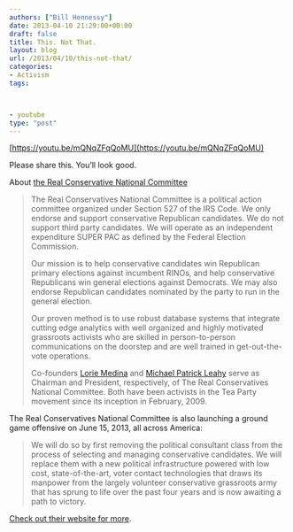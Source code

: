 ```yaml
---
authors: ["Bill Hennessy"]
date: 2013-04-10 21:29:00+00:00
draft: false
title: This. Not That.
layout: blog
url: /2013/04/10/this-not-that/
categories:
- Activism
tags:



- youtube
type: "post"
---
```


[https://youtu.be/mQNqZFqQoMU](https://youtu.be/mQNqZFqQoMU)

Please share this. You’ll look good.

About [the Real Conservative National Committee](https://therealcnc.com/)

> The Real Conservatives National Committee is a political action committee organized under Section 527 of the IRS Code. We only endorse and support conservative Republican candidates. We do not support third party candidates. We will operate as an independent expenditure SUPER PAC as defined by the Federal Election Commission. 
> 
> Our mission is to help conservative candidates win Republican primary elections against incumbent RINOs, and help conservative Republicans win general elections against Democrats. We may also endorse Republican candidates nominated by the party to run in the general election. 
> 
> Our proven method is to use robust database systems that integrate cutting edge analytics with well organized and highly motivated grassroots activists who are skilled in person-to-person communications on the doorstep and are well trained in get-out-the-vote operations. 
> 
> Co-founders [Lorie Medina](https://www.harpercollins.com/authors/38371/Lorie_Medina/index.aspx) and [Michael Patrick Leahy](https://www.michaelpatrickleahy.com/) serve as Chairman and President, respectively, of The Real Conservatives National Committee. Both have been activists in the Tea Party movement since its inception in February, 2009.
> 
> 

The Real Conservatives National Committee is also launching a ground game offensive on June 15, 2013, all across America: 

> We will do so by first removing the political consultant class from the process of selecting and managing conservative candidates. We will replace them with a new political infrastructure powered with low cost, state-of-the-art, voter contact technologies that draws its manpower from the largely volunteer conservative grassroots army that has sprung to life over the past four years and is now awaiting a path to victory.
> 
> 

[Check out their website for more](https://therealcnc.com/).
